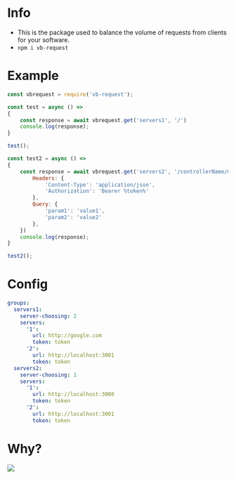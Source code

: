 # Info
- This is the package used to balance the volume of requests from clients for your software.
- `npm i vb-request`

# Example
```js
const vbrequest = require('vb-request');

const test = async () =>
{
    const response = await vbrequest.get('servers1', '/')
    console.log(response);
}

test();

const test2 = async () =>
{
    const response = await vbrequest.get('servers2', '/controllerName/methodName', {
        Headers: {
            'Content-Type': 'application/json',
            'Authorization': 'Bearer %token%' 
        },
        Query: {
            'param1': 'value1',
            'param2': 'value2'
        },
    })
    console.log(response);
}

test2();
```

# Config
```yml
groups:
  servers1:
    server-choosing: 2
    servers:
      '1':
        url: http://google.com
        token: token
      '2':
        url: http://localhost:3001
        token: token
  servers2:
    server-choosing: 1
    servers:
      '1':
        url: http://localhost:3000
        token: token
      '2':
        url: http://localhost:3001
        token: token
```

# Why?
<image src="https://github.com/VennDev/Data-Folder/blob/main/images/image.jpg">
